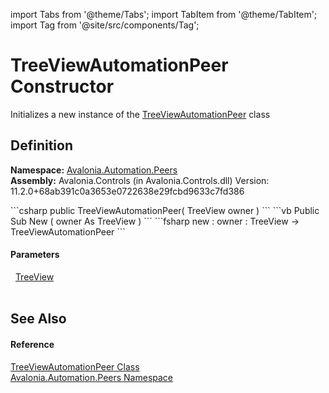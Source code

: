 import Tabs from '@theme/Tabs'; 
import TabItem from '@theme/TabItem'; 
import Tag from '@site/src/components/Tag'; 

# TreeViewAutomationPeer Constructor


Initializes a new instance of the <a href="T_Avalonia_Automation_Peers_TreeViewAutomationPeer">TreeViewAutomationPeer</a> class



## Definition
**Namespace:** <a href="N_Avalonia_Automation_Peers">Avalonia.Automation.Peers</a>  
**Assembly:** Avalonia.Controls (in Avalonia.Controls.dll) Version: 11.2.0+68ab391c0a3653e0722638e29fcbd9633c7fd386

<Tabs groupId="api-code-preview">
<TabItem value="csharp" label="C#">
```csharp
public TreeViewAutomationPeer(
	TreeView owner
)
```
</TabItem>
<TabItem value="vb" label="VB">
```vb
Public Sub New ( 
	owner As TreeView
)
```
</TabItem>
<TabItem value="fsharp" label="F#">
```fsharp
new : 
        owner : TreeView -> TreeViewAutomationPeer
```
</TabItem>
</Tabs>



#### Parameters
<dl><dt>  <a href="T_Avalonia_Controls_TreeView">TreeView</a></dt><dd> </dd></dl>

## See Also


#### Reference
<a href="T_Avalonia_Automation_Peers_TreeViewAutomationPeer">TreeViewAutomationPeer Class</a>  
<a href="N_Avalonia_Automation_Peers">Avalonia.Automation.Peers Namespace</a>  

